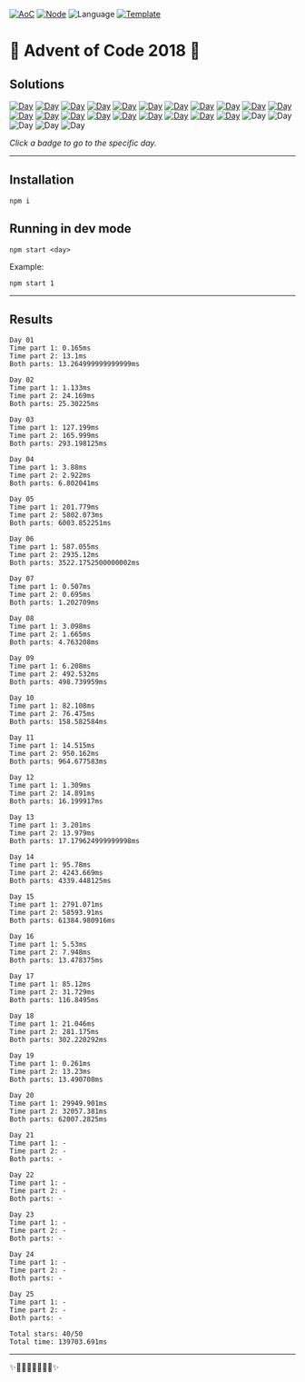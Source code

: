 <!-- Entries between SOLUTIONS and RESULTS tags are auto-generated -->

[![AoC](https://badgen.net/badge/AoC/2018/blue)](https://adventofcode.com/2018)
[![Node](https://badgen.net/badge/Node/v16.13.0+/blue)](https://nodejs.org/en/download/)
![Language](https://badgen.net/badge/Language/JavaScript/blue)
[![Template](https://badgen.net/badge/Template/aocrunner/blue)](https://github.com/caderek/aocrunner)

# 🎄 Advent of Code 2018 🎄

## Solutions

<!--SOLUTIONS-->

[![Day](https://badgen.net/badge/01/%E2%98%85%E2%98%85/green)](src/day01)
[![Day](https://badgen.net/badge/02/%E2%98%85%E2%98%85/green)](src/day02)
[![Day](https://badgen.net/badge/03/%E2%98%85%E2%98%85/green)](src/day03)
[![Day](https://badgen.net/badge/04/%E2%98%85%E2%98%85/green)](src/day04)
[![Day](https://badgen.net/badge/05/%E2%98%85%E2%98%85/green)](src/day05)
[![Day](https://badgen.net/badge/06/%E2%98%85%E2%98%85/green)](src/day06)
[![Day](https://badgen.net/badge/07/%E2%98%85%E2%98%85/green)](src/day07)
[![Day](https://badgen.net/badge/08/%E2%98%85%E2%98%85/green)](src/day08)
[![Day](https://badgen.net/badge/09/%E2%98%85%E2%98%85/green)](src/day09)
[![Day](https://badgen.net/badge/10/%E2%98%85%E2%98%85/green)](src/day10)
[![Day](https://badgen.net/badge/11/%E2%98%85%E2%98%85/green)](src/day11)
[![Day](https://badgen.net/badge/12/%E2%98%85%E2%98%85/green)](src/day12)
[![Day](https://badgen.net/badge/13/%E2%98%85%E2%98%85/green)](src/day13)
[![Day](https://badgen.net/badge/14/%E2%98%85%E2%98%85/green)](src/day14)
[![Day](https://badgen.net/badge/15/%E2%98%85%E2%98%85/green)](src/day15)
[![Day](https://badgen.net/badge/16/%E2%98%85%E2%98%85/green)](src/day16)
[![Day](https://badgen.net/badge/17/%E2%98%85%E2%98%85/green)](src/day17)
[![Day](https://badgen.net/badge/18/%E2%98%85%E2%98%85/green)](src/day18)
[![Day](https://badgen.net/badge/19/%E2%98%85%E2%98%85/green)](src/day19)
[![Day](https://badgen.net/badge/20/%E2%98%85%E2%98%85/green)](src/day20)
![Day](https://badgen.net/badge/21/%E2%98%86%E2%98%86/gray)
![Day](https://badgen.net/badge/22/%E2%98%86%E2%98%86/gray)
![Day](https://badgen.net/badge/23/%E2%98%86%E2%98%86/gray)
![Day](https://badgen.net/badge/24/%E2%98%86%E2%98%86/gray)
![Day](https://badgen.net/badge/25/%E2%98%86%E2%98%86/gray)

<!--/SOLUTIONS-->

_Click a badge to go to the specific day._

---

## Installation

```
npm i
```

## Running in dev mode

```
npm start <day>
```

Example:

```
npm start 1
```

---

## Results

<!--RESULTS-->

```
Day 01
Time part 1: 0.165ms
Time part 2: 13.1ms
Both parts: 13.264999999999999ms
```

```
Day 02
Time part 1: 1.133ms
Time part 2: 24.169ms
Both parts: 25.30225ms
```

```
Day 03
Time part 1: 127.199ms
Time part 2: 165.999ms
Both parts: 293.198125ms
```

```
Day 04
Time part 1: 3.88ms
Time part 2: 2.922ms
Both parts: 6.802041ms
```

```
Day 05
Time part 1: 201.779ms
Time part 2: 5802.073ms
Both parts: 6003.852251ms
```

```
Day 06
Time part 1: 587.055ms
Time part 2: 2935.12ms
Both parts: 3522.1752500000002ms
```

```
Day 07
Time part 1: 0.507ms
Time part 2: 0.695ms
Both parts: 1.202709ms
```

```
Day 08
Time part 1: 3.098ms
Time part 2: 1.665ms
Both parts: 4.763208ms
```

```
Day 09
Time part 1: 6.208ms
Time part 2: 492.532ms
Both parts: 498.739959ms
```

```
Day 10
Time part 1: 82.108ms
Time part 2: 76.475ms
Both parts: 158.582584ms
```

```
Day 11
Time part 1: 14.515ms
Time part 2: 950.162ms
Both parts: 964.677583ms
```

```
Day 12
Time part 1: 1.309ms
Time part 2: 14.891ms
Both parts: 16.199917ms
```

```
Day 13
Time part 1: 3.201ms
Time part 2: 13.979ms
Both parts: 17.179624999999998ms
```

```
Day 14
Time part 1: 95.78ms
Time part 2: 4243.669ms
Both parts: 4339.448125ms
```

```
Day 15
Time part 1: 2791.071ms
Time part 2: 58593.91ms
Both parts: 61384.980916ms
```

```
Day 16
Time part 1: 5.53ms
Time part 2: 7.948ms
Both parts: 13.478375ms
```

```
Day 17
Time part 1: 85.12ms
Time part 2: 31.729ms
Both parts: 116.8495ms
```

```
Day 18
Time part 1: 21.046ms
Time part 2: 281.175ms
Both parts: 302.220292ms
```

```
Day 19
Time part 1: 0.261ms
Time part 2: 13.23ms
Both parts: 13.490708ms
```

```
Day 20
Time part 1: 29949.901ms
Time part 2: 32057.381ms
Both parts: 62007.2825ms
```

```
Day 21
Time part 1: -
Time part 2: -
Both parts: -
```

```
Day 22
Time part 1: -
Time part 2: -
Both parts: -
```

```
Day 23
Time part 1: -
Time part 2: -
Both parts: -
```

```
Day 24
Time part 1: -
Time part 2: -
Both parts: -
```

```
Day 25
Time part 1: -
Time part 2: -
Both parts: -
```

```
Total stars: 40/50
Total time: 139703.691ms
```

<!--/RESULTS-->

---

✨🎄🎁🎄🎅🎄🎁🎄✨
